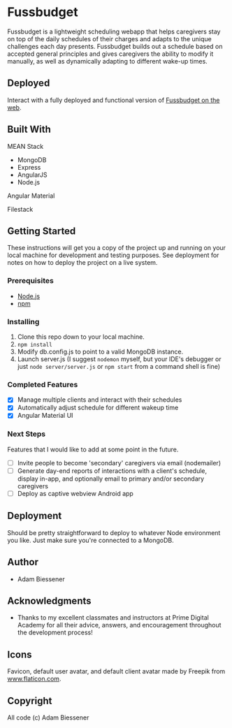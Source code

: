 # Fussbudget

Fussbudget is a lightweight scheduling webapp that helps caregivers stay on top of the daily schedules of their charges and adapts to the unique challenges each day presents. Fussbudget builds out a schedule based on accepted general principles and gives caregivers the ability to modify it manually, as well as dynamically adapting to different wake-up times.

## Deployed
Interact with a fully deployed and functional version of [Fussbudget on the web](https://fussbudget.herokuapp.com).

## Built With

MEAN Stack
* MongoDB
* Express
* AngularJS
* Node.js

Angular Material

Filestack

## Getting Started

These instructions will get you a copy of the project up and running on your local machine for development and testing purposes. See deployment for notes on how to deploy the project on a live system.

### Prerequisites

- [Node.js](https://nodejs.org/en/)
- [npm](https://www.npmjs.com)

### Installing

1. Clone this repo down to your local machine.
2. `npm install`
3. Modify db.config.js to point to a valid MongoDB instance.
4. Launch server.js (I suggest `nodemon` myself, but your IDE's debugger or just `node server/server.js` or `npm start` from a command shell is fine)

### Completed Features

- [x] Manage multiple clients and interact with their schedules
- [x] Automatically adjust schedule for different wakeup time
- [x] Angular Material UI

### Next Steps

Features that I would like to add at some point in the future.

- [ ] Invite people to become 'secondary' caregivers via email (nodemailer)
- [ ] Generate day-end reports of interactions with a client's schedule, display in-app, and optionally email to primary and/or secondary caregivers
- [ ] Deploy as captive webview Android app

## Deployment

Should be pretty straightforward to deploy to whatever Node environment you like. Just make sure you're connected to a MongoDB.

## Author

* Adam Biessener

## Acknowledgments

* Thanks to my excellent classmates and instructors at Prime Digital Academy for all their advice, answers, and encouragement throughout the development process!

## Icons
Favicon, default user avatar, and default client avatar made by Freepik from www.flaticon.com.

## Copyright
All code (c) Adam Biessener
